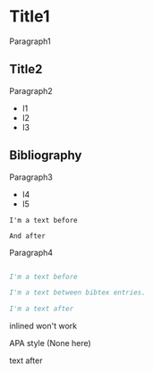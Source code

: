# Title1

Paragraph1

## Title2

Paragraph2

* l1
* l2
* l3

## Bibliography

Paragraph3

* l4
* l5

```
I'm a text before

And after
```

Paragraph4

```bibtex

I'm a text before

I'm a text between bibtex entries.

I'm a text after
```

inlined won't work


APA style (None here)


text after


